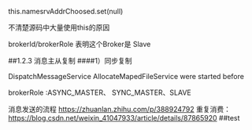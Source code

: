 this.namesrvAddrChoosed.set(null)

不清楚源码中大量使用this的原因

brokerId/brokerRole 表明这个Broker是 Slave


##1.2.3 消息主从复制
####1）同步复制


DispatchMessageService AllocateMapedFileService were started before


brokerRole   :ASYNC_MASTER、 SYNC_MASTER、SLAVE



消息发送的流程 https://zhuanlan.zhihu.com/p/388924792
重复消费：https://blog.csdn.net/weixin_41047933/article/details/87865920
##test

